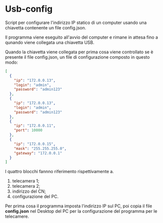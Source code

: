 # Usb-config
Script per configurare l'indirizzo IP statico di un computer usando una chiavetta contenente un file config.json.

Il programma viene eseguito all'avvio del computer e rimane in attesa fino a qunando viene collegata una chiavetta USB. 

Quando la chiavetta viene collegata per prima cosa viene controllato se è presente il file config.json, un file di configurazione composto in questo modo:

```json
[
  {
    "ip": "172.0.0.13",
    "login": "admin",
    "password": "admin123"
  },
  {
    "ip": "172.0.0.13",
    "login": "admin",
    "password": "admin123"
  },
  {
    "ip": "172.0.0.11",
    "port": 10000
  },
  {
    "ip": "172.0.0.15",
    "mask": "255.255.255.0",
    "gateway": "172.0.0.1"
  }
]
```

I quattro blocchi fannno riferimento rispettivamente a.

1. telecamera 1;
2. telecamera 2;
3. indirizzo del CN;
4. configurazione del PC.

Per prima cosa il programma imposta l'indirizzo IP sul PC, poi copia il file **config.json** nel Desktop del PC per la configurazione del programma per le telecamere.
